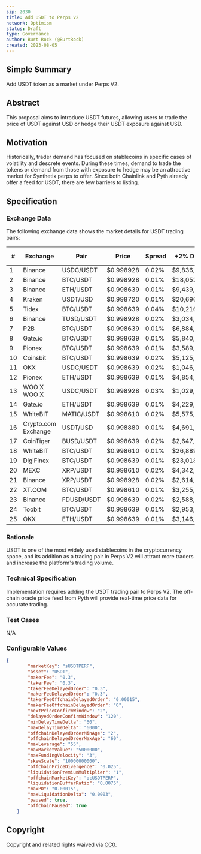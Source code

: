 ```yaml
---
sip: 2030
title: Add USDT to Perps V2
network: Optimism
status: Draft
type: Governance
author: Burt Rock (@BurtRock)
created: 2023-08-05
---
```


## Simple Summary

Add USDT token as a market under Perps V2.

## Abstract

This proposal aims to introduce USDT futures, allowing users to trade the price of USDT against USD or hedge their USDT exposure against USD.

## Motivation

Historically, trader demand has focused on stablecoins in specific cases of volatility and descrete events. During these times, demand to trade the tokens or demand from those with exposure to hedge may be an attractive market for Synthetix perps to offer. Since both Chainlink and Pyth already offer a feed for USDT, there are few barriers to listing.

## Specification

### Exchange Data

The following exchange data shows the market details for USDT trading pairs:

| #   | Exchange               | Pair         | Price    | Spread | +2% Depth   | -2% Depth   | 24h Volume     | Volume % |
|-----|------------------------|--------------|----------|--------|-------------|-------------|----------------|----------|
| 1   | Binance                | USDC/USDT    | $0.998928 | 0.02%  | $9,836,192  | $69,922,744  | $183,094,315   | 1.18%    |
| 2   | Binance                | BTC/USDT     | $0.998928 | 0.01%  | $18,052,093 | $12,368,439  | $526,710,617   | 3.40%    |
| 3   | Binance                | ETH/USDT     | $0.998639 | 0.01%  | $9,439,909  | $18,515,885  | $243,221,771   | 1.57%    |
| 4   | Kraken                 | USDT/USD     | $0.998720 | 0.01%  | $20,696,667 | $3,054,989   | $48,992,252    | 0.32%    |
| 5   | Tidex                  | BTC/USDT     | $0.998639 | 0.04%  | $10,216,763 | $9,796,456   | $43,783,137    | 0.28%    |
| 6   | Binance                | TUSD/USDT    | $0.998928 | 0.02%  | $3,034,494  | $13,552,822  | $136,287,462   | 0.88%    |
| 7   | P2B                    | BTC/USDT     | $0.998639 | 0.01%  | $6,884,215  | $5,235,843   | $133,496,042   | 0.86%    |
| 8   | Gate.io                | BTC/USDT     | $0.998639 | 0.01%  | $5,840,093  | $6,333,680   | $55,203,518    | 0.36%    |
| 9   | Pionex                 | BTC/USDT     | $0.998639 | 0.01%  | $3,589,352  | $5,756,366   | $258,971,987   | 1.67%    |
| 10  | Coinsbit               | BTC/USDT     | $0.998639 | 0.02%  | $5,125,960  | $5,007,220   | $47,619,996    | 0.31%    |
| 11  | OKX                    | USDC/USDT    | $0.998639 | 0.02%  | $1,046,743  | $9,416,925   | $5,588,158     | 0.04%    |
| 12  | Pionex                 | ETH/USDT     | $0.998639 | 0.01%  | $4,854,866  | $4,105,417   | $146,473,997   | 0.95%    |
| 13  | WOO X WOO X            | USDC/USDT    | $0.998928 | 0.03%  | $1,029,118  | $9,439,708   | $3,003,186     | 0.02%    |
| 14  | Gate.io                | ETH/USDT     | $0.998639 | 0.01%  | $4,229,620  | $5,216,106   | $32,048,672    | 0.21%    |
| 15  | WhiteBIT               | MATIC/USDT   | $0.998610 | 0.02%  | $5,575,906  | $4,045,685   | $5,594,943     | 0.04%    |
| 16  | Crypto.com Exchange    | USDT/USD     | $0.998880 | 0.01%  | $4,691,432  | $4,714,225   | $4,105,087     | 0.03%    |
| 17  | CoinTiger              | BUSD/USDT    | $0.998639 | 0.02%  | $2,647,336  | $6,335,241   | $31,901,430    | 0.21%    |
| 18  | WhiteBIT               | BTC/USDT     | $0.998610 | 0.01%  | $26,889,400 | $16,222,734  | $65,206,973    | 0.42%    |
| 19  | DigiFinex              | BTC/USDT     | $0.998639 | 0.01%  | $23,018,792 | $18,453,213  | $204,232,516   | 1.32%    |
| 20  | MEXC                   | XRP/USDT     | $0.998610 | 0.02%  | $4,342,330  | $4,132,973   | $23,018,515    | -        |
| 21  | Binance                | XRP/USDT     | $0.998928 | 0.02%  | $2,614,830  | $3,437,175   | $260,899,893   | 1.68%    |
| 22  | XT.COM                 | BTC/USDT     | $0.998610 | 0.01%  | $3,255,617  | $3,236,361   | $207,744,898   | 1.34%    |
| 23  | Binance                | FDUSD/USDT   | $0.998639 | 0.02%  | $2,588,505  | $5,734,552   | $17,695,917    | 0.11%    |
| 24  | Toobit                 | BTC/USDT     | $0.998639 | 0.01%  | $2,953,710  | $3,188,673   | $203,772,659   | 1.32%    |
| 25  | OKX                    | ETH/USDT     | $0.998639 | 0.01%  | $3,146,718  | $4,359,803   | $63,736,907    | 0.41%    |

### Rationale

USDT is one of the most widely used stablecoins in the cryptocurrency space, and its addition as a trading pair in Perps V2 will attract more traders and increase the platform's trading volume.

### Technical Specification

Implementation requires adding the USDT trading pair to Perps V2. The off-chain oracle price feed from Pyth will provide real-time price data for accurate trading.

### Test Cases

N/A

### Configurable Values

```json
{
        "marketKey": "sUSDTPERP",
        "asset": "USDT",
        "makerFee": "0.3",
        "takerFee": "0.3",
        "takerFeeDelayedOrder": "0.3",
        "makerFeeDelayedOrder": "0.3",
        "takerFeeOffchainDelayedOrder": "0.00015",
        "makerFeeOffchainDelayedOrder": "0",
        "nextPriceConfirmWindow": "2",
        "delayedOrderConfirmWindow": "120",
        "minDelayTimeDelta": "60",
        "maxDelayTimeDelta": "6000",
        "offchainDelayedOrderMinAge": "2",
        "offchainDelayedOrderMaxAge": "60",
        "maxLeverage": "55",
        "maxMarketValue": "5000000",
        "maxFundingVelocity": "3",
        "skewScale": "10000000000",
        "offchainPriceDivergence": "0.025",
        "liquidationPremiumMultiplier": "1",
        "offchainMarketKey": "ocUSDTPERP",
        "liquidationBufferRatio": "0.0075",
        "maxPD": "0.00015",
        "maxLiquidationDelta": "0.0003",
        "paused": true,
        "offchainPaused": true
    }
```

## Copyright

Copyright and related rights waived via [CC0](https://creativecommons.org/publicdomain/zero/1.0/).
